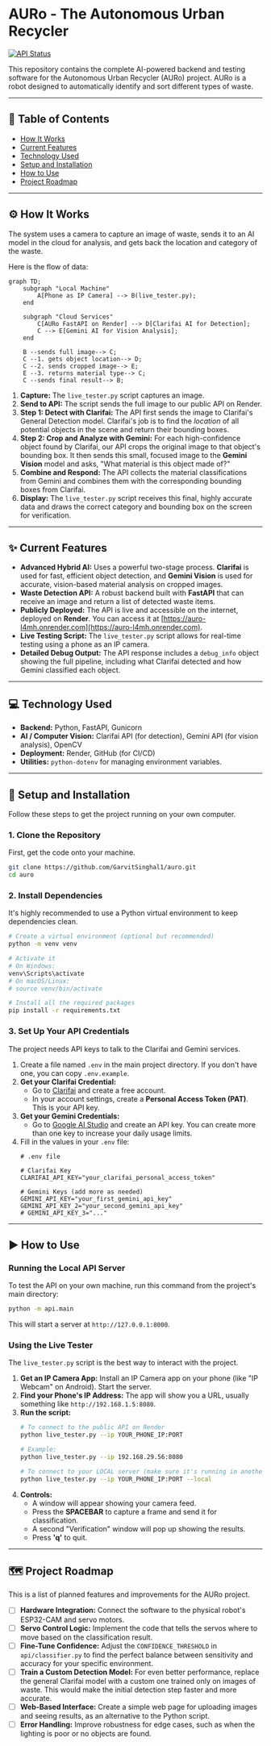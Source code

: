# AURo - The Autonomous Urban Recycler

[![API Status](https://img.shields.io/website?down_message=offline&label=API&up_message=online&url=https%3A%2F%2Fauro-l4mh.onrender.com%2Fhealth)](https://auro-l4mh.onrender.com)

This repository contains the complete AI-powered backend and testing software for the Autonomous Urban Recycler (AURo) project. AURo is a robot designed to automatically identify and sort different types of waste.

---

## 📖 Table of Contents

- [How It Works](#how-it-works)
- [Current Features](#current-features)
- [Technology Used](#technology-used)
- [Setup and Installation](#-setup-and-installation)
- [How to Use](#-how-to-use)
- [Project Roadmap](#-project-roadmap)

---

## ⚙️ How It Works

The system uses a camera to capture an image of waste, sends it to an AI model in the cloud for analysis, and gets back the location and category of the waste.

Here is the flow of data:

```mermaid
graph TD;
    subgraph "Local Machine"
        A[Phone as IP Camera] --> B(live_tester.py);
    end

    subgraph "Cloud Services"
        C[AURo FastAPI on Render] --> D[Clarifai AI for Detection];
        C --> E[Gemini AI for Vision Analysis];
    end

    B --sends full image--> C;
    C --1. gets object location--> D;
    C --2. sends cropped image--> E;
    E --3. returns material type--> C;
    C --sends final result--> B;
```

1.  **Capture:** The `live_tester.py` script captures an image.
2.  **Send to API:** The script sends the full image to our public API on Render.
3.  **Step 1: Detect with Clarifai:** The API first sends the image to Clarifai's General Detection model. Clarifai's job is to find the *location* of all potential objects in the scene and return their bounding boxes.
4.  **Step 2: Crop and Analyze with Gemini:** For each high-confidence object found by Clarifai, our API crops the original image to that object's bounding box. It then sends this small, focused image to the **Gemini Vision** model and asks, "What material is this object made of?"
5.  **Combine and Respond:** The API collects the material classifications from Gemini and combines them with the corresponding bounding boxes from Clarifai.
6.  **Display:** The `live_tester.py` script receives this final, highly accurate data and draws the correct category and bounding box on the screen for verification.

---

## ✨ Current Features

- **Advanced Hybrid AI:** Uses a powerful two-stage process. **Clarifai** is used for fast, efficient object detection, and **Gemini Vision** is used for accurate, vision-based material analysis on cropped images.
- **Waste Detection API:** A robust backend built with **FastAPI** that can receive an image and return a list of detected waste items.
- **Publicly Deployed:** The API is live and accessible on the internet, deployed on **Render**. You can access it at [https://auro-l4mh.onrender.com](https://auro-l4mh.onrender.com).
- **Live Testing Script:** The `live_tester.py` script allows for real-time testing using a phone as an IP camera.
- **Detailed Debug Output:** The API response includes a `debug_info` object showing the full pipeline, including what Clarifai detected and how Gemini classified each object.

---

## 💻 Technology Used

- **Backend:** Python, FastAPI, Gunicorn
- **AI / Computer Vision:** Clarifai API (for detection), Gemini API (for vision analysis), OpenCV
- **Deployment:** Render, GitHub (for CI/CD)
- **Utilities:** `python-dotenv` for managing environment variables.

---

## 🚀 Setup and Installation

Follow these steps to get the project running on your own computer.

### 1. Clone the Repository

First, get the code onto your machine.
```bash
git clone https://github.com/GarvitSinghal1/auro.git
cd auro
```

### 2. Install Dependencies

It's highly recommended to use a Python virtual environment to keep dependencies clean.
```bash
# Create a virtual environment (optional but recommended)
python -m venv venv

# Activate it
# On Windows:
venv\Scripts\activate
# On macOS/Linux:
# source venv/bin/activate

# Install all the required packages
pip install -r requirements.txt
```

### 3. Set Up Your API Credentials

The project needs API keys to talk to the Clarifai and Gemini services.

1.  Create a file named `.env` in the main project directory. If you don't have one, you can copy `.env.example`.
2.  **Get your Clarifai Credential:**
    - Go to [Clarifai](https://clarifai.com/signup) and create a free account.
    - In your account settings, create a **Personal Access Token (PAT)**. This is your API key.
3.  **Get your Gemini Credentials:**
    - Go to [Google AI Studio](https://aistudio.google.com/app/apikey) and create an API key. You can create more than one key to increase your daily usage limits.
4.  Fill in the values in your `.env` file:
    ```env
    # .env file

    # Clarifai Key
    CLARIFAI_API_KEY="your_clarifai_personal_access_token"

    # Gemini Keys (add more as needed)
    GEMINI_API_KEY="your_first_gemini_api_key"
    GEMINI_API_KEY_2="your_second_gemini_api_key"
    # GEMINI_API_KEY_3="..."
    ```

---

## ▶️ How to Use

### Running the Local API Server

To test the API on your own machine, run this command from the project's main directory:
```bash
python -m api.main
```
This will start a server at `http://127.0.0.1:8000`.

### Using the Live Tester

The `live_tester.py` script is the best way to interact with the project.

1.  **Get an IP Camera App:** Install an IP Camera app on your phone (like "IP Webcam" on Android). Start the server.
2.  **Find your Phone's IP Address:** The app will show you a URL, usually something like `http://192.168.1.5:8080`.
3.  **Run the script:**
    ```bash
    # To connect to the public API on Render
    python live_tester.py --ip YOUR_PHONE_IP:PORT

    # Example:
    python live_tester.py --ip 192.168.29.56:8080

    # To connect to your LOCAL server (make sure it's running in another terminal)
    python live_tester.py --ip YOUR_PHONE_IP:PORT --local
    ```
4.  **Controls:**
    - A window will appear showing your camera feed.
    - Press the **SPACEBAR** to capture a frame and send it for classification.
    - A second "Verification" window will pop up showing the results.
    - Press **'q'** to quit.

---

## 🗺️ Project Roadmap

This is a list of planned features and improvements for the AURo project.

- [ ] **Hardware Integration:** Connect the software to the physical robot's ESP32-CAM and servo motors.
- [ ] **Servo Control Logic:** Implement the code that tells the servos where to move based on the classification result.
- [ ] **Fine-Tune Confidence:** Adjust the `CONFIDENCE_THRESHOLD` in `api/classifier.py` to find the perfect balance between sensitivity and accuracy for your specific environment.
- [ ] **Train a Custom Detection Model:** For even better performance, replace the general Clarifai model with a custom one trained only on images of waste. This would make the initial detection step faster and more accurate.
- [ ] **Web-Based Interface:** Create a simple web page for uploading images and seeing results, as an alternative to the Python script.
- [ ] **Error Handling:** Improve robustness for edge cases, such as when the lighting is poor or no objects are found. 